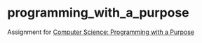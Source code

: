 # programming_with_a_purpose
Assignment for [Computer Science: Programming with a Purpose](https://www.coursera.org/learn/cs-programming-java)
